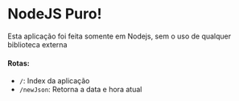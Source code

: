 # NodeJS Puro!
Esta aplicação foi feita somente em Nodejs, sem o uso de qualquer biblioteca externa
#### Rotas:
- `/`: Index da aplicação
- `/newJson`: Retorna a data e hora atual
